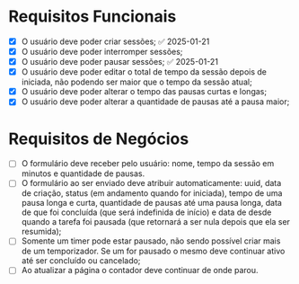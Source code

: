 # Requisitos Funcionais

- [x] O usuário deve poder criar sessões; ✅ 2025-01-21
- [x] O usuário deve poder interromper sessões;
- [x] O usuário deve poder pausar sessões; ✅ 2025-01-21
- [x] O usuário deve poder editar o total de tempo da sessão depois de iniciada, não podendo ser maior que o tempo da sessão atual;
- [x] O usuário deve poder alterar o tempo das pausas curtas e longas;
- [x] O usuário deve poder alterar a quantidade de pausas até a pausa maior;

# Requisitos de Negócios

- [ ] O formulário deve receber pelo usuário: nome, tempo da sessão em minutos e quantidade de pausas.
- [ ] O formulário ao ser enviado deve atribuir automaticamente: uuid, data de criação, status (em andamento quando for iniciada), tempo de uma pausa longa e curta, quantidade de pausas até uma pausa longa, data de que foi concluída (que será indefinida de início) e data de desde quando a tarefa foi pausada (que retornará a ser nula depois que ela ser resumida);
- [ ] Somente um timer pode estar pausado, não sendo possível criar mais de um temporizador. Se um for pausado o mesmo deve continuar ativo até ser concluído ou cancelado;
- [ ] Ao atualizar a página o contador deve continuar de onde parou.
